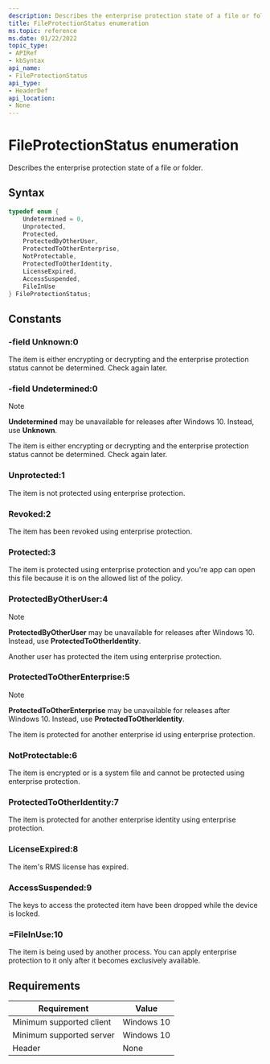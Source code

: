 ```yaml
---
description: Describes the enterprise protection state of a file or folder.
title: FileProtectionStatus enumeration
ms.topic: reference
ms.date: 01/22/2022
topic_type: 
- APIRef
- kbSyntax
api_name: 
- FileProtectionStatus
api_type: 
- HeaderDef
api_location: 
- None
---
```


# FileProtectionStatus enumeration

Describes the enterprise protection state of a file or folder.

## Syntax


```C++
typedef enum {
    Undetermined = 0,
    Unprotected,
    Protected,
    ProtectedByOtherUser,
    ProtectedToOtherEnterprise,
    NotProtectable,
    ProtectedToOtherIdentity,
    LicenseExpired,
    AccessSuspended,
    FileInUse
} FileProtectionStatus;
```

## Constants

### -field Unknown:0

The item is either encrypting or decrypting and the enterprise protection status cannot be determined. Check again later.

### -field Undetermined:0

> [!NOTE]
> **Undetermined** may be unavailable for releases after Windows 10. Instead, use **Unknown**.

The item is either encrypting or decrypting and the enterprise protection status cannot be determined. Check again later.

### Unprotected:1

The item is not protected using enterprise protection.

### Revoked:2

The item has been revoked using enterprise protection.

### Protected:3

The item is protected using enterprise protection and you're app can open this file because it is on the allowed list of the policy.

### ProtectedByOtherUser:4

> [!NOTE]
> **ProtectedByOtherUser** may be unavailable for releases after Windows 10. Instead, use **ProtectedToOtherIdentity**.

Another user has protected the item using enterprise protection.

### ProtectedToOtherEnterprise:5

> [!NOTE]
> **ProtectedToOtherEnterprise** may be unavailable for releases after Windows 10. Instead, use **ProtectedToOtherIdentity**.

The item is protected for another enterprise id using enterprise protection.

### NotProtectable:6

The item is encrypted or is a system file and cannot be protected using enterprise protection.

### ProtectedToOtherIdentity:7

The item is protected for another enterprise identity using enterprise protection.

### LicenseExpired:8

The item's RMS license has expired.

### AccessSuspended:9

The keys to access the protected item have been dropped while the device is locked.

### =FileInUse:10

The item is being used by another process. You can apply enterprise protection to it only after it becomes exclusively available.




## Requirements

| Requirement | Value |
|-------------------------------------|-----------------------------------------|
| Minimum supported client | Windows 10                          |
| Minimum supported server | Windows 10                                |
| Header                   | None  |




 

 




